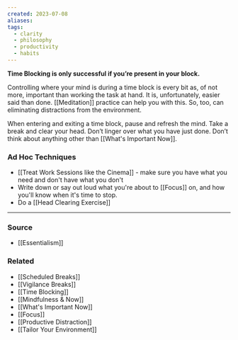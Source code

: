 ```yaml
---
created: 2023-07-08
aliases: 
tags:
  - clarity
  - philosophy
  - productivity
  - habits
---
```

**Time Blocking is only successful if you’re present in your block.**

Controlling where your mind is during a time block is every bit as, of not more, important than working the task at hand. It is, unfortunately, easier said than done. [[Meditation]] practice can help you with this. So, too, can eliminating distractions from the environment.

When entering and exiting a time block, pause and refresh the mind. Take a break and clear your head. Don’t linger over what you have just done. Don’t think about anything other than [[What's Important Now]]. 

### Ad Hoc Techniques
- [[Treat Work Sessions like the Cinema]] - make sure you have what you need and don't have what you don't
- Write down or say out loud what you're about to [[Focus]] on, and how you'll know when it's time to stop.
- Do a [[Head Clearing Exercise]]

****
### Source
- [[Essentialism]]

### Related
- [[Scheduled Breaks]] 
- [[Vigilance Breaks]] 
- [[Time Blocking]] 
- [[Mindfulness & Now]] 
- [[What's Important Now]]
- [[Focus]]
- [[Productive Distraction]]
- [[Tailor Your Environment]]